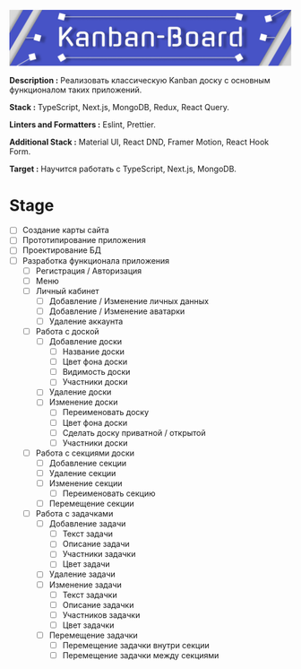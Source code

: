 <a href="https://www.figma.com/file/9Yhx0HJicMzainnp62TcfY/Kanban-Board?node-id=1%3A2&t=8aVkVlWN7Hq9Xzgf-1" title="Figma link"><img src="https://github.com/Innovavtion/kanban-board/blob/main/desing/Banner/Frame%201.png" alt="Kanban-Board"></a>

**Description :** Реализовать классическую Kanban доску с основным функционалом таких приложений.

**Stack :** TypeScript, Next.js, MongoDB, Redux, React Query.

**Linters and Formatters :** Eslint, Prettier.

**Additional Stack :** Material UI, React DND, Framer Motion, React Hook Form.

**Target :** Научится работать с TypeScript, Next.js, MongoDB.

# Stage

- [ ] Создание карты сайта
- [ ] Прототипирование приложения
- [ ] Проектирование БД
- [ ] Разработка функционала приложения
  - [ ] Регистрация / Авторизация
  - [ ] Меню
  - [ ] Личный кабинет
    - [ ] Добавление / Изменение личных данных
    - [ ] Добавление / Изменение аватарки
    - [ ] Удаление аккаунта
  - [ ] Работа с доской
    - [ ] Добавление доски
      - [ ] Название доски
      - [ ] Цвет фона доски
      - [ ] Видимость доски
      - [ ] Участники доски
    - [ ] Удаление доски
    - [ ] Изменение доски
      - [ ] Переименовать доску
      - [ ] Цвет фона доски
      - [ ] Сделать доску приватной / открытой
      - [ ] Участники доски
  - [ ] Работа с секциями доски
    - [ ] Добавление секции
    - [ ] Удаление секции
    - [ ] Изменение секции
      - [ ] Переименовать секцию
    - [ ] Перемещение секции
  - [ ] Работа с задачками
    - [ ] Добавление задачи
      - [ ] Текст задачи
      - [ ] Описание задачи
      - [ ] Участники задачки
      - [ ] Цвет задачи
    - [ ] Удаление задачи
    - [ ] Изменение задачи
      - [ ] Текст задачки
      - [ ] Описание задачки
      - [ ] Участников задачки
      - [ ] Цвет задачки
    - [ ] Перемещение задачки
      - [ ] Перемещение задачки внутри секции
      - [ ] Перемещение задачки между секциями
